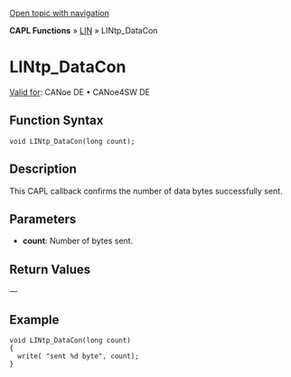 [Open topic with navigation](../../../../../CANoeDEFamily.htm#Topics/CAPLFunctions/LIN/Functions/CAPLfunctionLINtpDataCon.md)

**CAPL Functions** » [LIN](../CAPLfunctionsLINOverview.md) » LINtp_DataCon

# LINtp_DataCon

[Valid for](../../../Shared/FeatureAvailability.md):  CANoe DE • CANoe4SW DE

## Function Syntax

```plaintext
void LINtp_DataCon(long count);
```

## Description

This CAPL callback confirms the number of data bytes successfully sent.

## Parameters

- **count**: Number of bytes sent.

## Return Values

—

## Example

```plaintext
void LINtp_DataCon(long count)
{
  write( "sent %d byte", count);
}
```
